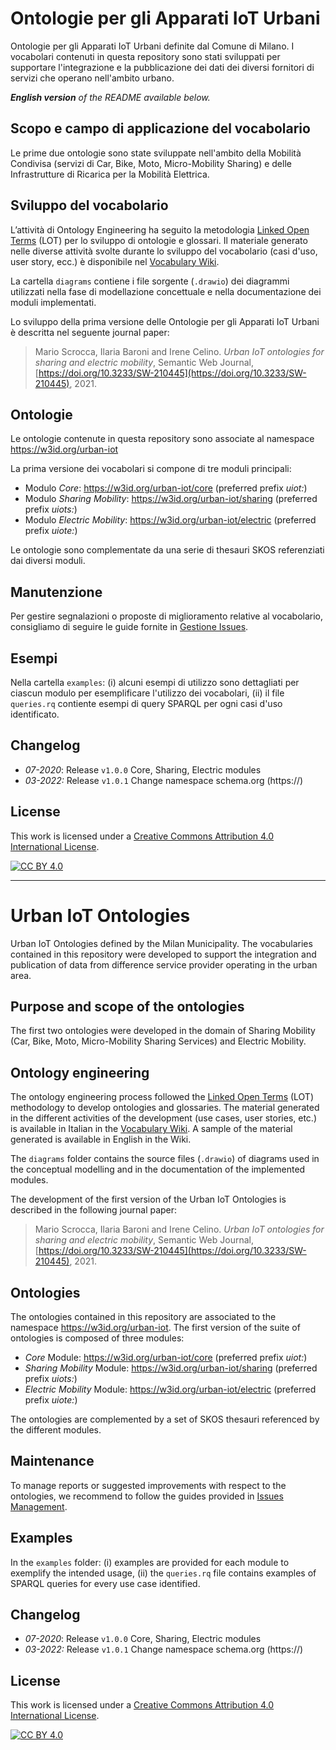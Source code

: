 # Ontologie per gli Apparati IoT Urbani

Ontologie per gli Apparati IoT Urbani definite dal Comune di Milano. I vocabolari contenuti in questa repository sono stati sviluppati per supportare l'integrazione e la pubblicazione dei dati dei diversi fornitori di servizi che operano nell'ambito urbano.

_**English version** of the README available below._

## Scopo e campo di applicazione del vocabolario
Le prime due ontologie sono state sviluppate nell'ambito della Mobilità Condivisa (servizi di Car, Bike, Moto, Micro-Mobility Sharing) e delle Infrastrutture di Ricarica per la Mobilità Elettrica.

## Sviluppo del vocabolario
L’attività di Ontology Engineering ha seguito la metodologia [Linked Open Terms](https://lot.linkeddata.es/) (LOT) per lo sviluppo di ontologie e glossari. Il materiale generato nelle diverse attività svolte durante lo sviluppo del vocabolario (casi d'uso, user story,  ecc.) è disponibile nel [Vocabulary Wiki](https://github.com/Comune-Milano/ontologie-iot-urbani/wiki).

La cartella `diagrams` contiene i file sorgente (`.drawio`) dei diagrammi utilizzati nella fase di modellazione concettuale e nella documentazione dei moduli implementati.

Lo sviluppo della prima versione delle Ontologie per gli Apparati IoT Urbani è descritta nel seguente journal paper:

> Mario Scrocca, Ilaria Baroni and Irene Celino. _Urban IoT ontologies for sharing and electric mobility_, Semantic Web Journal, [https://doi.org/10.3233/SW-210445](https://doi.org/10.3233/SW-210445), 2021.

## Ontologie
Le ontologie contenute in questa repository sono associate al namespace https://w3id.org/urban-iot

La prima versione dei vocabolari si compone di tre moduli principali:
- Modulo *Core*: https://w3id.org/urban-iot/core (preferred prefix _uiot:_)
- Modulo *Sharing Mobility*: https://w3id.org/urban-iot/sharing (preferred prefix _uiots:_)
- Modulo *Electric Mobility*: https://w3id.org/urban-iot/electric (preferred prefix _uiote:_)

Le ontologie sono complementate da una serie di thesauri SKOS referenziati dai diversi moduli.

## Manutenzione
Per gestire segnalazioni o proposte di miglioramento relative al vocabolario, consigliamo di seguire le guide fornite in [Gestione Issues](https://github.com/Comune-Milano/ontologie-iot-urbani/wiki/Gestione-Issue).

## Esempi
Nella cartella `examples`: (i) alcuni esempi di utilizzo sono dettagliati per ciascun modulo per esemplificare l'utilizzo dei vocabolari, (ii) il file `queries.rq` contiente esempi di query SPARQL per ogni casi d'uso identificato.

## Changelog
- _07-2020_: Release `v1.0.0` Core, Sharing, Electric modules
- *03-2022:* Release `v1.0.1` Change namespace schema.org (https://)

## License

This work is licensed under a [Creative Commons Attribution 4.0 International License](http://creativecommons.org/licenses/by/4.0/).

[![CC BY 4.0](https://i.creativecommons.org/l/by/4.0/88x31.png)](http://creativecommons.org/licenses/by/4.0/)


---


# Urban IoT Ontologies

Urban IoT Ontologies defined by the Milan Municipality. The vocabularies contained in this repository were developed to support the integration and publication of data from difference service provider operating in the urban area.

## Purpose and scope of the ontologies

The first two ontologies were developed in the domain of Sharing Mobility (Car, Bike, Moto, Micro-Mobility Sharing Services) and Electric Mobility.

## Ontology engineering

The ontology engineering process followed the [Linked Open Terms](https://lot.linkeddata.es/) (LOT) methodology to develop ontologies and glossaries. The material generated in the different activities of the development (use cases, user stories, etc.) is available in Italian in the [Vocabulary Wiki](https://github.com/Comune-Milano/ontologie-iot-urbani/wiki). A sample of the material generated is available in English in the Wiki.

The `diagrams` folder contains the source files (`.drawio`) of diagrams used in the conceptual modelling and in the documentation of the implemented modules.

The development of the first version of the Urban IoT Ontologies is described in the following journal paper:

> Mario Scrocca, Ilaria Baroni and Irene Celino. _Urban IoT ontologies for sharing and electric mobility_, Semantic Web Journal, [https://doi.org/10.3233/SW-210445](https://doi.org/10.3233/SW-210445), 2021.

## Ontologies
The ontologies contained in this repository are associated to the namespace https://w3id.org/urban-iot. The first version of the suite of ontologies is composed of three modules:
- *Core* Module: https://w3id.org/urban-iot/core (preferred prefix _uiot:_)
- *Sharing Mobility* Module: https://w3id.org/urban-iot/sharing (preferred prefix _uiots:_)
- *Electric Mobility* Module: https://w3id.org/urban-iot/electric (preferred prefix _uiote:_)

The ontologies are complemented by a set of SKOS thesauri referenced by the different modules.

## Maintenance
To manage reports or suggested improvements with respect to the ontologies, we recommend to follow the guides provided in [Issues Management](https://github.com/Comune-Milano/ontologie-iot-urbani/wiki/Gestione-Issue).

## Examples
In the `examples` folder: (i) examples are provided for each module to exemplify the intended usage, (ii) the `queries.rq` file contains examples of SPARQL queries for every use case identified.

## Changelog
- _07-2020_: Release `v1.0.0` Core, Sharing, Electric modules
- *03-2022:* Release `v1.0.1` Change namespace schema.org (https://)

## License

This work is licensed under a [Creative Commons Attribution 4.0 International License](http://creativecommons.org/licenses/by/4.0/).

[![CC BY 4.0](https://i.creativecommons.org/l/by/4.0/88x31.png)](http://creativecommons.org/licenses/by/4.0/)
